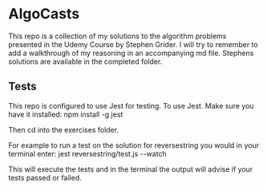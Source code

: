 # AlgoCasts

This repo is a collection of my solutions to the algorithm problems presented in the Udemy Course by Stephen Grider. I will try to remember to add a walkthrough of my reasoning in an accompanying md file. 
Stephens solutions are available in the completed folder. 

## Tests 

This repo is configured to use Jest for testing. To use Jest. Make sure you have it installed:  npm install -g jest 

Then cd into the exercises folder.  

For example to run a test on the solution for reversestring you would in your terminal enter: jest reversestring/test.js --watch

This will execute the tests and in the terminal the output will advise if your tests passed or failed. 


